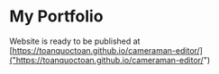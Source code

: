 # My Portfolio

Website is ready to be published at [https://toanquoctoan.github.io/cameraman-editor/]("https://toanquoctoan.github.io/cameraman-editor/")
